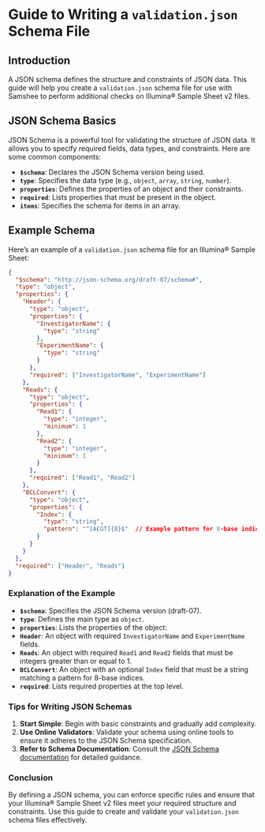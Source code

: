# Guide to Writing a `validation.json` Schema File

## Introduction

A JSON schema defines the structure and constraints of JSON data. This guide will help you create a `validation.json` schema file for use with Samshee to perform additional checks on Illumina® Sample Sheet v2 files.

## JSON Schema Basics

JSON Schema is a powerful tool for validating the structure of JSON data. It allows you to specify required fields, data types, and constraints. Here are some common components:

- **`$schema`**: Declares the JSON Schema version being used.
- **`type`**: Specifies the data type (e.g., `object`, `array`, `string`, `number`).
- **`properties`**: Defines the properties of an object and their constraints.
- **`required`**: Lists properties that must be present in the object.
- **`items`**: Specifies the schema for items in an array.

## Example Schema

Here’s an example of a `validation.json` schema file for an Illumina® Sample Sheet:

```json
{
  "$schema": "http://json-schema.org/draft-07/schema#",
  "type": "object",
  "properties": {
    "Header": {
      "type": "object",
      "properties": {
        "InvestigatorName": {
          "type": "string"
        },
        "ExperimentName": {
          "type": "string"
        }
      },
      "required": ["InvestigatorName", "ExperimentName"]
    },
    "Reads": {
      "type": "object",
      "properties": {
        "Read1": {
          "type": "integer",
          "minimum": 1
        },
        "Read2": {
          "type": "integer",
          "minimum": 1
        }
      },
      "required": ["Read1", "Read2"]
    },
    "BCLConvert": {
      "type": "object",
      "properties": {
        "Index": {
          "type": "string",
          "pattern": "^[ACGT]{8}$"  // Example pattern for 8-base indices
        }
      }
    }
  },
  "required": ["Header", "Reads"]
}
```

### Explanation of the Example

- **`$schema`**: Specifies the JSON Schema version (draft-07).
- **`type`**: Defines the main type as `object`.
- **`properties`**: Lists the properties of the object:
- **`Header`**: An object with required `InvestigatorName` and `ExperimentName` fields.
- **`Reads`**: An object with required `Read1` and `Read2` fields that must be integers greater than or equal to 1.
- **`BCLConvert`**: An object with an optional `Index` field that must be a string matching a pattern for 8-base indices.
- **`required`**: Lists required properties at the top level.

### Tips for Writing JSON Schemas

1. **Start Simple**: Begin with basic constraints and gradually add complexity.
2. **Use Online Validators**: Validate your schema using online tools to ensure it adheres to the JSON Schema specification.
3. **Refer to Schema Documentation**: Consult the [JSON Schema documentation](https://json-schema.org/) for detailed guidance.

### Conclusion

By defining a JSON schema, you can enforce specific rules and ensure that your Illumina® Sample Sheet v2 files meet your required structure and constraints. Use this guide to create and validate your `validation.json` schema files effectively.
